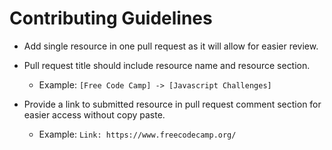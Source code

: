# Contributing Guidelines

- Add single resource in one pull request as it will allow for easier review.

- Pull request title should include resource name and resource section.
  - Example: `[Free Code Camp] -> [Javascript Challenges]`

- Provide a link to submitted resource in pull request comment section for easier access without copy paste.
  - Example: `Link: https://www.freecodecamp.org/`
